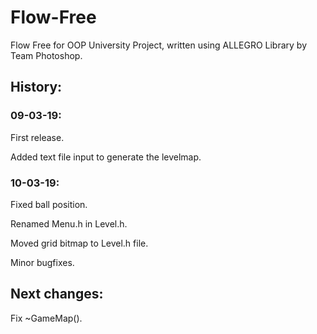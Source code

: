 # Flow-Free
Flow Free for OOP University Project, written using ALLEGRO Library by Team Photoshop.

## History:
### 09-03-19:

First release.

Added text file input to generate the levelmap.

### 10-03-19:
Fixed ball position.

Renamed Menu.h in Level.h.

Moved grid bitmap to Level.h file.

Minor bugfixes.



## Next changes:
Fix ~GameMap().
